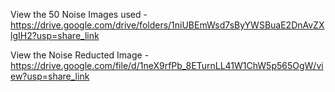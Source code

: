 View the 50 Noise Images used -
https://drive.google.com/drive/folders/1niUBEmWsd7sByYWSBuaE2DnAvZXlgIH2?usp=share_link

View the Noise Reducted Image -
https://drive.google.com/file/d/1neX9rfPb_8ETurnLL41W1ChW5p565OgW/view?usp=share_link
